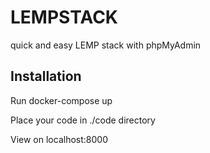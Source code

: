 # LEMPSTACK
quick and easy LEMP stack with phpMyAdmin


## Installation

Run docker-compose up

Place your code in ./code directory

View on localhost:8000
